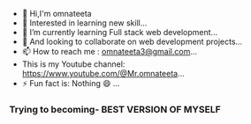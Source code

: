- 👋 Hi,I'm omnateeta
- 👀 Interested in learning new skill...
- 🌱 I’m currently learning Full stack web development...
- 💞️ And looking to collaborate on web development projects...
- 📫 How to reach me : omnateeta3@gmail.com...
-  This is my Youtube channel: https://www.youtube.com/@Mr.omnateeta...
- ⚡ Fun fact is: Nothing 😄 ...
 <h3>Trying to becoming- BEST VERSION OF MYSELF</h3>

<!---
omnateeta/omnateeta is a ✨ special ✨ repository because its `README.md` (this file) appears on your GitHub profile.
You can click the Preview link to take a look at your changes.
--->
